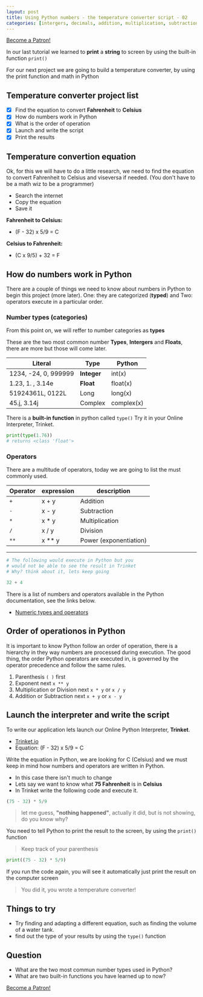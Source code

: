 ```yaml
---
layout: post
title: Using Python numbers - the temperature converter script - 02
categories: [intergers, decimals, addition, multiplication, subtraction, order of operations]
---
```


<a href="https://www.patreon.com/bePatron?u=15482170" data-patreon-widget-type="become-patron-button">Become a Patron!</a><script async src="https://c6.patreon.com/becomePatronButton.bundle.js"></script>

In our last tutorial we learned to **print** a **string** to screen by using the built-in function `print()`

For our next project we are going to build a temperature converter, by using the print function and math in Python

## Temperature converter project list

* [x] Find the equation to convert **Fahrenheit** to **Celsius**
* [x] How do numbers work in Python
* [x] What is the order of operation
* [x] Launch and write the script
* [x] Print the results

## Temperature convertion equation

Ok, for this we will have to do a little research, we need to find the equation to convert Fahrenheit to Celsius and viseversa if needed. (You don't have to be a math wiz to be a programmer)

* Search the internet
* Copy the equation
* Save it

**Fahrenheit to Celsius:**

* (F - 32) x 5/9 = C

**Celsius to Fahrenheit:**

* (C x 9/5) + 32 = F

## How do numbers work in Python

There are a couple of things we need to know about numbers in Python to begin this project (more later). One: they are categorized (**typed**) and Two: operators execute in a particular order.

### Number types (categories)

From this point on, we will reffer to number categories as **types**

These are the two most common number **Types**, **Intergers** and **Floats**, there are more but those will come later.

Literal | Type | Python
---|---|---
1234, -24, 0, 999999 | **Integer** | int(x)
1.23, 1. , 3.14e | **Float** | float(x)
51924361L, 0122L | Long | long(x)
45.j, 3.14j | Complex | complex(x)

There is a **built-in function** in python called `type()` Try it in your Online Interpreter, Trinket.

```python
print(type(1.76))
# returns <class 'float'>
```

### Operators

There are a multitude of operators, today we are going to list the must commonly used.

Operator | expression | description
---------|-----|------------
`+` | x + y | Addition
`-` | x - y | Subtraction
`*` | x * y | Multiplication
`/` | x / y | Division
`**` | x ** y | Power (exponentiation)

---

```python
# The following would execute in Python but you
# would not be able to see the result in Trinket
# Why? think about it, lets keep going

32 + 4
```

There is a list of numbers and operators available in the Python documentation, see the links below.

* [Numeric types and operators](https://docs.python.org/3/library/stdtypes.html?highlight=operators#numeric-types-int-float-complex)

## Order of operationos in Python

It is important to know Python follow an order of operation, there is a hierarchy in they way numbers are processed during execution. The good thing, the order Python operators are executed in, is governed by the operator precedence and follow the same rules.

1. Parenthesis `( )` first
2. Exponent next `x ** y`
3. Multiplication or Division next `x * y` or `x / y`
4. Addition or Subtraction next `x + y` or `x - y`

## Launch the interpreter and write the script

To write our application lets launch our Online Python Interpreter, **Trinket**.

* [Trinket.io](https://trinket.io/embed/python3/c0a3e920df)
* Equation: (F - 32) x 5/9 = C

Write the equation in Python, we are looking for C (Celsius) and we must keep in mind how numbers and operators are written in Python.

* In this case there isn't much to change
* Lets say we want to know what **75 Fahrenheit** is in **Celsius**
* In Trinket write the following code and execute it.

```python
(75 - 32) * 5/9
```

> let me guess, **"nothing happened"**, actually it did, but is not showing, do you know why?

You need to tell Python to print the result to the screen, by using the `print()` function

> Keep track of your parenthesis

```python
print((75 - 32) * 5/9)
```

If you run the code again, you will see it automatically just print the result on the computer screen

> You did it, you wrote a temperature converter!

## Things to try

* Try finding and adapting a different equation, such as finding the volume of a water tank.
* find out the type of your results by using the `type()` function

## Question

* What are the two most commun number types used in Python?
* What are two built-in functions you have learned up to now?

<a href="https://www.patreon.com/bePatron?u=15482170" data-patreon-widget-type="become-patron-button">Become a Patron!</a><script async src="https://c6.patreon.com/becomePatronButton.bundle.js"></script>
